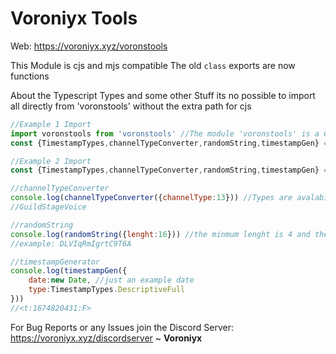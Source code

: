 # Voroniyx Tools
Web: https://voroniyx.xyz/voronstools

This Module is cjs and mjs compatible
The old `class` exports are now functions

About the Typescript Types and some other Stuff its no possible to import all directly from 'voronstools' without the extra path for cjs
```js
//Example 1 Import
import voronstools from 'voronstools' //The module 'voronstools' is a CommonJS module, which may not support all module.exports as named exports.
const {TimestampTypes,channelTypeConverter,randomString,timestampGen} = voronstools

//Example 2 Import
const {TimestampTypes,channelTypeConverter,randomString,timestampGen} = require('voronstools')

//channelTypeConverter
console.log(channelTypeConverter({channelType:13})) //Types are avalabil over Intellisense 
//GuildStageVoice

//randomString
console.log(randomString({lenght:16})) //the minmum lenght is 4 and the maximum is 46
//example: DLVIqRmIgrtC9T6A

//timestampGenerator
console.log(timestampGen({
    date:new Date, //just an example date
    type:TimestampTypes.DescriptiveFull 
}))
//<t:1674820431:F>
```

For Bug Reports or any Issues join the Discord Server: https://voroniyx.xyz/discordserver
~ **Voroniyx**
